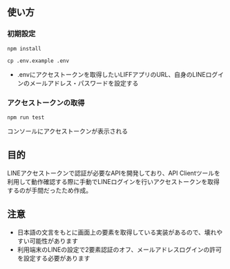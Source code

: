 ## 使い方

### 初期設定


```
npm install
```

```
cp .env.example .env
```

- .envにアクセストークンを取得したいLIFFアプリのURL、自身のLINEログインのメールアドレス・パスワードを設定する


### アクセストークンの取得

```
npm run test
```

コンソールにアクセストークンが表示される

## 目的

LINEアクセストークンで認証が必要なAPIを開発しており、API Clientツールを利用して動作確認する際に手動でLINEログインを行いアクセストークンを取得するのが手間だったため作成。

## 注意

- 日本語の文言をもとに画面上の要素を取得している実装があるので、壊れやすい可能性があります
- 利用端末のLINEの設定で2要素認証のオフ、メールアドレスログインの許可を設定する必要があります